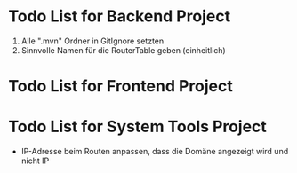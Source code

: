 # Todo List for Backend Project

1) Alle ".mvn" Ordner in GitIgnore setzten
2) Sinnvolle Namen für die RouterTable geben (einheitlich)

# Todo List for Frontend Project

# Todo List for System Tools Project

- IP-Adresse beim Routen anpassen, dass die Domäne angezeigt wird und nicht IP
